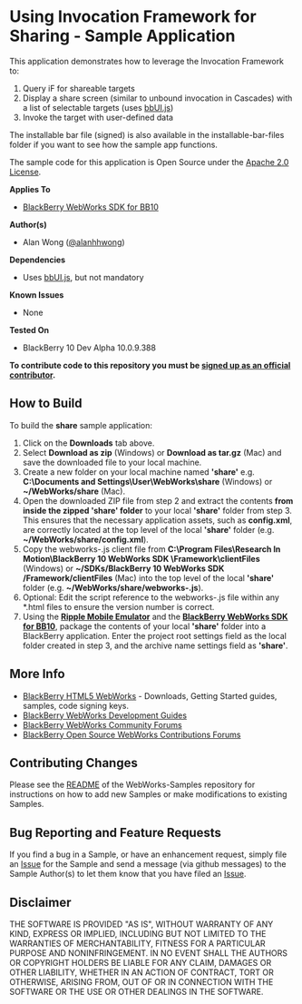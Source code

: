 # Using Invocation Framework for Sharing - Sample Application

This application demonstrates how to leverage the Invocation Framework to:

1. Query iF for shareable targets
2. Display a share screen (similar to unbound invocation in Cascades) with a list of selectable targets (uses [bbUI.js](https://github.com/blackberry/bbUI.js))
3. Invoke the target with user-defined data

The installable bar file (signed) is also available in the installable-bar-files folder if you want to see how the sample app functions.

The sample code for this application is Open Source under the [Apache 2.0 License](http://www.apache.org/licenses/LICENSE-2.0.html).


**Applies To**

* [BlackBerry WebWorks SDK for BB10](https://developer.blackberry.com/html5/)


**Author(s)** 

* Alan Wong ([@alanhhwong](http://twitter.com/alanhhwong))


**Dependencies**

* Uses [bbUI.js](https://github.com/blackberry/bbUI.js), but not mandatory

**Known Issues**

* None

**Tested On**

* BlackBerry 10 Dev Alpha 10.0.9.388

**To contribute code to this repository you must be [signed up as an official contributor](http://blackberry.github.com/howToContribute.html).**

## How to Build

To build the **share** sample application:

1. Click on the **Downloads** tab above.
2. Select **Download as zip** (Windows) or **Download as tar.gz** (Mac) and save the downloaded file to your local machine.
3. Create a new folder on your local machine named **'share'** e.g. **C:\Documents and Settings\User\WebWorks\share** (Windows) or **~/WebWorks/share** (Mac).
4. Open the downloaded ZIP file from step 2 and extract the contents **from inside the zipped 'share' folder** to your local **'share'** folder from step 3.  This ensures that the necessary application assets, such as **config.xml**, are correctly located at the top level of the local **'share'** folder (e.g. **~/WebWorks/share/config.xml**).
5. Copy the webworks-<version>.js client file from **C:\Program Files\Research In Motion\BlackBerry 10 WebWorks SDK <version>\Framework\clientFiles** (Windows) or **~/SDKs/BlackBerry 10 WebWorks SDK <version>/Framework/clientFiles** (Mac) into the top level of the local **'share'** folder (e.g. **~/WebWorks/share/webworks-<version>.js**).
6. Optional: Edit the script reference to the webworks-<version>.js file within any *.html files to ensure the version number is correct.
7. Using the **[Ripple Mobile Emulator](http://developer.blackberry.com/html5/download)** and the **[BlackBerry WebWorks SDK for BB10](http://developer.blackberry.com/html5/download)**, package the contents of your local **'share'** folder into a BlackBerry application.  Enter the project root settings field as the local folder created in step 3, and the archive name settings field as **'share'**.


## More Info

* [BlackBerry HTML5 WebWorks](https://bdsc.webapps.blackberry.com/html5/) - Downloads, Getting Started guides, samples, code signing keys.
* [BlackBerry WebWorks Development Guides](https://bdsc.webapps.blackberry.com/html5/documentation)
* [BlackBerry WebWorks Community Forums](http://supportforums.blackberry.com/t5/Web-and-WebWorks-Development/bd-p/browser_dev)
* [BlackBerry Open Source WebWorks Contributions Forums](http://supportforums.blackberry.com/t5/BlackBerry-WebWorks/bd-p/ww_con)

## Contributing Changes

Please see the [README](https://github.com/blackberry/WebWorks-Samples) of the WebWorks-Samples repository for instructions on how to add new Samples or make modifications to existing Samples.


## Bug Reporting and Feature Requests

If you find a bug in a Sample, or have an enhancement request, simply file an [Issue](https://github.com/blackberry/WebWorks-Samples/issues) for the Sample and send a message (via github messages) to the Sample Author(s) to let them know that you have filed an [Issue](https://github.com/blackberry/WebWorks-Samples/issues).


## Disclaimer

THE SOFTWARE IS PROVIDED "AS IS", WITHOUT WARRANTY OF ANY KIND, EXPRESS OR IMPLIED, INCLUDING BUT NOT LIMITED TO THE WARRANTIES OF MERCHANTABILITY, FITNESS FOR A PARTICULAR PURPOSE AND NONINFRINGEMENT. IN NO EVENT SHALL THE AUTHORS OR COPYRIGHT HOLDERS BE LIABLE FOR ANY CLAIM, DAMAGES OR OTHER LIABILITY, WHETHER IN AN ACTION OF CONTRACT, TORT OR OTHERWISE, ARISING FROM, OUT OF OR IN CONNECTION WITH THE SOFTWARE OR THE USE OR OTHER DEALINGS IN THE SOFTWARE.